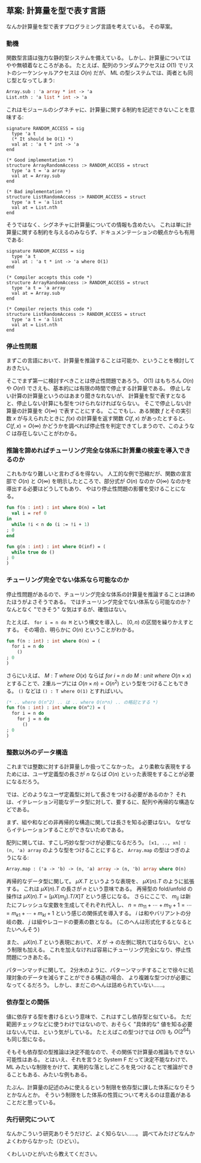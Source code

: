 ## 草案: 計算量を型で表す言語

なんか計算量を型で表すプログラミング言語を考えている。
その草案。

### 動機

関数型言語は強力な静的型システムを備えている。
しかし、計算量についてはやや無頓着なところがある。
たとえば、配列のランダムアクセスは $O(1)$ でリストのシーケンシャルアクセスは $O(n)$ だが、
ML の型システムでは、両者とも同じ型となってしまう:

```sml
Array.sub : 'a array * int -> 'a
List.nth : 'a list * int -> 'a
```

これはモジュールのシグネチャに、計算量に関する制約を記述できないことを意味する:

```
signature RANDOM_ACCESS = sig
  type 'a t
  (* It should be O(1) *)
  val at : 'a t * int -> 'a
end

(* Good implementation *)
structure ArrayRandomAccess :> RANDOM_ACCESS = struct
  type 'a t = 'a array
  val at = Array.sub
end

(* Bad implementation *)
structure ListRandomAccess :> RANDOM_ACCESS = struct
  type 'a t = 'a list
  val at = List.nth
end
```

そうではなく、シグネチャに計算量についての情報も含めたい。
これは単に計算量に関する制約を与えるのみならず、ドキュメンテーションの観点からも有用である:

```
signature RANDOM_ACCESS = sig
  type 'a t
  val at : 'a t * int -> 'a where O(1)
end

(* Compiler accepts this code *)
structure ArrayRandomAccess :> RANDOM_ACCESS = struct
  type 'a t = 'a array
  val at = Array.sub
end

(* Compiler rejects this code *)
structure ListRandomAccess :> RANDOM_ACCESS = struct
  type 'a t = 'a list
  val at = List.nth
end
```

### 停止性問題

まずこの言語において、計算量を推論することは可能か、ということを検討しておきたい。

そこでまず第一に検討すべきことは停止性問題であろう。
$O(1)$ はもちろん $O(n)$ や $O(n!)$ でさえも、基本的には有限の時間で停止する計算量である。
停止しない計算の計算量というのはあまり聞きなれないが、
計算量を型で表すとなると、停止しない計算にも型をつけられなければならない。
そこで停止しない計算量の計算量を $O(\infty)$ で表すことにする。
ここでもし、ある関数 $f$ とその実引数 $x$ が与えられたときに $f(x)$ の計算量を返す関数 $C(f,x)$ があったとすると、
$C(f,x)=O(\infty)$ かどうかを調べれば停止性を判定できてしまうので、このような $C$ は存在しないことがわかる。

### 推論を諦めればチューリング完全な体系に計算量の検査を導入できるのか

これもかなり難しいと言わざるを得ない。
人工的な例で恐縮だが、関数の宣言部で $O(n)$ と $O(\infty)$ を明示したところで、部分式が $O(n)$ なのか $O(\infty)$ なのかを導出する必要はどうしてもあり、
やはり停止性問題の影響を受けることになる。

```sml
fun f(n : int) : int where O(n) = let
  val i = ref 0
in
  while !i < n do (i := !i + 1)
; 0
end

fun g(n : int) : int where O(inf) = (
  while true do ()
; 0
)
```

### チューリング完全でない体系なら可能なのか

停止性問題があるので、チューリング完全な体系の計算量を推論することは諦めたほうがよさそうである。
ではチューリング完全でない体系なら可能なのか？
なんとなく "できそう" な気はするが、確信はない。

たとえば、 `for i = n do M` という構文を導入し、 $[0,n)$ の区間を繰りかえすとする。
その場合、明らかに $O(n)$ ということがわかる。

```sml
fun f(n : int) : int where O(n) = (
  for i = n do
    ()
; 0
)
```

さらにいえば、 $M : T\ where\ O(x)$ ならば $for\ i\ =\ n\ do\ M : unit\ where\ O(n\times x)$ とすることで、2重ループには
$O(n\times n)=O(n^2)$ という型をつけることもできる。
`()` などは `() : T where O(1)` とすればいい。

```sml
(* .. where O(n^2) .. は .. where O(n*n) .. の略記とする *)
fun f(n : int) : int where O(n^2) = (
  for i = n do
    for j = n do
      ()
; 0
)
```

### 整数以外のデータ構造

これまでは整数に対する計算量しか扱ってこなかった。
より柔軟な表現をするためには、ユーザ定義型の長さが $n$ ならば $O(n)$ といった表現をすることが必要になるだろう。

では、どのようなユーザ定義型に対して長さをつける必要があるのか？
それは、イテレーション可能なデータ型に対して、要するに、配列や再帰的な構造などである。

まず、組や和などの非再帰的な構造に関しては長さを知る必要はない。
なぜならイテレーションすることができないためである。

配列に関しては、すこし巧妙な型つけが必要になるだろう。
`[x1, .., xn] : (n, 'a) array` のような型をつけることにすると、 `Array.map` の型はつぎのようになる:

```sml
Array.map : ('a -> 'b) -> (n, 'a) array -> (n, 'b) array where O(n)
```

再帰的なデータ型に関して。
$\mu X.T$ というような表現を、 $\mu X(n).T$ のように拡張する。
これは $\mu X(n).T$ の長さが $n$ という意味である。
再帰型の fold/unfold の操作は $\mu X(n).T=[\mu X(m_{ij}).T/X]T$ という感じになる。
さらにここで、 $m_{ij}$ は新たにフレッシュな変数を生成してそれぞれ代入し、
$n=m_11+\cdots+m_{1l}+1=\cdots=m_{k1}+\cdots+m_{kl}+1$ という感じの関係式を導入する。
$i$ は和やバリアントの分岐の数、 $j$ は組やレコードの要素の数となる。
(このへんは形式化するとなるとたいへんそう)

また、 $\mu X(n).T$ という表現において、 $X$ が $\rightarrow$ の左側に現れてはならない、という制限も加える。
これを加えなければ容易にチューリング完全になり、停止性問題につきあたる。

パターンマッチに関して。
2分木のように、パターンマッチすることで徐々に処理対象のデータを減らすことができる構造の場合、
より複雑な型つけが必要になってくるだろう。
しかし、まだこのへんは詰められていない……。

### 依存型との関係

値に依存する型を書けるという意味で、これはすこし依存型と似ている。
ただ範囲チェックなどに使うわけではないので、おそらく "具体的な" 値を知る必要はないんでは、という気がしている。
たとえばこの型つけでは $O(1)$ も $O(2^64)$ も同じ型になる。

そもそも依存型の型推論は決定不能なので、その関係で計算量の推論もできない可能性はある。
とはいえ、それを言うと System F だって決定不能なわけで、 ML みたいな制限をかけて、実用的な落としどころを見つけることで推論ができることもある、みたいな例もある。

たぶん、計算量の記述のみに使えるという制限を依存型に課した体系になりそうとかなんとか。
そういう制限をした体系の性質について考えるのは意義があることだと思っている。

### 先行研究について

なんかこういう研究ありそうだけど、よく知らない……。
調べてみたけどなんかよくわからなかった（ひどい）。

くわしいひとがいたら教えてください。
